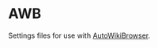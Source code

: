 # AWB

Settings files for use with [AutoWikiBrowser](https://en.wikipedia.org/wiki/Wikipedia:AutoWikiBrowser).

